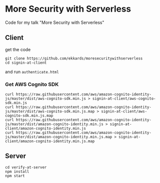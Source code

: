 # More Security with Serverless
Code for my talk "More Security with Serverless"

## Client
get the code 
```
git clone https://github.com/ekkards/moresecuritywithserverless
cd signin-at-client
```
and run ```authenticate.html```

### Get AWS Cognito SDK
```
curl https://raw.githubusercontent.com/aws/amazon-cognito-identity-js/master/dist/aws-cognito-sdk.min.js > signin-at-client/aws-cognito-sdk.min.js
curl https://raw.githubusercontent.com/aws/amazon-cognito-identity-js/master/dist/aws-cognito-sdk.min.js.map > signin-at-client/aws-cognito-sdk.min.js.map
curl https://raw.githubusercontent.com/aws/amazon-cognito-identity-js/master/dist/amazon-cognito-identity.min.js > signin-at-client/amazon-cognito-identity.min.js
curl https://raw.githubusercontent.com/aws/amazon-cognito-identity-js/master/dist/amazon-cognito-identity.min.js.map > signin-at-client/amazon-cognito-identity.min.js.map
```

## Server
```
cd verify-at-server
npm install
npm start
```
